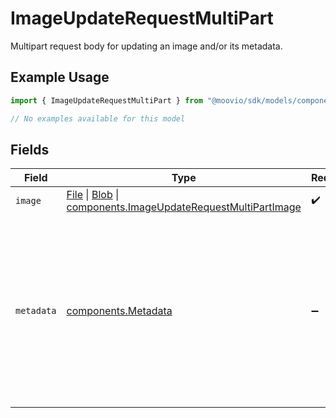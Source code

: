# ImageUpdateRequestMultiPart

Multipart request body for updating an image and/or its metadata.

## Example Usage

```typescript
import { ImageUpdateRequestMultiPart } from "@moovio/sdk/models/components";

// No examples available for this model
```

## Fields

| Field                                                                                                                                                                                                                                      | Type                                                                                                                                                                                                                                       | Required                                                                                                                                                                                                                                   | Description                                                                                                                                                                                                                                |
| ------------------------------------------------------------------------------------------------------------------------------------------------------------------------------------------------------------------------------------------ | ------------------------------------------------------------------------------------------------------------------------------------------------------------------------------------------------------------------------------------------ | ------------------------------------------------------------------------------------------------------------------------------------------------------------------------------------------------------------------------------------------ | ------------------------------------------------------------------------------------------------------------------------------------------------------------------------------------------------------------------------------------------ |
| `image`                                                                                                                                                                                                                                    | [File](https://developer.mozilla.org/en-US/docs/Web/API/File) \| [Blob](https://developer.mozilla.org/en-US/docs/Web/API/Blob) \| [components.ImageUpdateRequestMultiPartImage](../../models/components/imageupdaterequestmultipartimage.md) | :heavy_check_mark:                                                                                                                                                                                                                         | N/A                                                                                                                                                                                                                                        |
| `metadata`                                                                                                                                                                                                                                 | [components.Metadata](../../models/components/metadata.md)                                                                                                                                                                                 | :heavy_minus_sign:                                                                                                                                                                                                                         | JSON-encoded metadata to update for the image.<br/><br/>Omit this field if not updating metadata, or send `null` to clear existing metadata.                                                                                               |